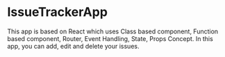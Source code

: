 # IssueTrackerApp
This app is based on React which uses Class based component, Function based component, Router, Event Handling, State, Props Concept. In this app, you can add, edit and delete your issues.
